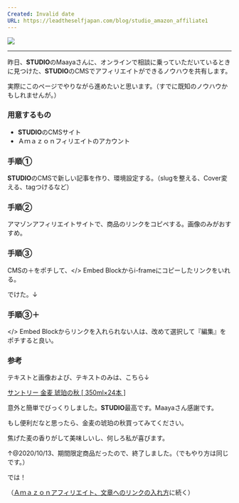 ```yaml
---
Created: Invalid date
URL: https://leadtheselfjapan.com/blog/studio_amazon_affiliate1
---
```

[![](https://storage.googleapis.com/studio-cms-assets/projects/ogO0Ay2Qq2/s-960x540_v-fs_webp_dd83be82-1a15-4194-8721-e28da98bae63.jpg)](https://storage.googleapis.com/studio-cms-assets/projects/ogO0Ay2Qq2/s-960x540_v-fs_webp_dd83be82-1a15-4194-8721-e28da98bae63.jpg)

---

昨日、**STUDIO**のMaayaさんに、オンラインで相談に乗っていただいているときに見つけた、**STUDIO**のCMSでアフィリエイトができるノウハウを共有します。

実際にこのページでやりながら進めたいと思います。（すでに既知のノウハウかもしれませんが。）

### 用意するもの

- **STUDIO**のCMSサイト
- Ａｍａｚｏｎフィリエイトのアカウント

### 手順①

**STUDIO**のCMSで新しい記事を作り、環境設定する。（slugを整える、Cover変える、tagつけるなど）

### 手順②

アマゾンアフィリエイトサイトで、商品のリンクをコピペする。画像のみがおすすめ。

### 手順③

CMSの＋をポチして、</> Embed Blockからi-frameにコピーしたリンクをいれる。

でけた。↓

### 手順③＋

</> Embed Blockからリンクを入れられない人は、改めて選択して『編集』をポチすると良い。

### 参考

テキストと画像および、テキストのみは、こちら↓

[サントリー 金麦 琥珀の秋 [ 350ml×24本 ]](https://www.amazon.co.jp/gp/product/B00PRI8JD0/ref=as_li_tl?ie=UTF8&camp=247&creative=1211&creativeASIN=B00PRI8JD0&linkCode=as2&tag=leadtheselfja-22&linkId=94d55337d68db8a8657766c88dcbe65d)

意外と簡単でびっくりしました。**STUDIO**最高です。Maayaさん感謝です。

もし便利だなと思ったら、金麦の琥珀の秋買ってみてください。

焦げた麦の香りがして美味しいし、何しろ私が喜びます。

↑@2020/10/13、期間限定商品だったので、終了しました。（でもやり方は同じです。）

では！

（[Ａｍａｚｏｎアフィリエイト、文章へのリンクの入れ方](https://leadtheselfjapan.com/blog/studio_amazon_affiliate2)に続く）